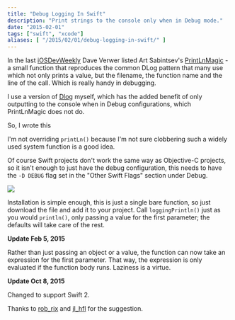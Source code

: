 ```yaml
---
title: "Debug Logging In Swift"
description: "Print strings to the console only when in Debug mode."
date: "2015-02-01"
tags: ["swift", "xcode"]
aliases: [ "/2015/02/01/debug-logging-in-swift/" ]
---
```


In the last [iOSDevWeekly](https://iosdevweekly.com/issues/183) Dave Verwer
listed Art Sabintsev's
[PrintLnMagic](https://github.com/ArtSabintsev/PrintlnMagic) - a small function
that reproduces the common DLog pattern that many use which not only prints a
value, but the filename, the function name and the line of the call. Which is
really handy in debugging.

I use a version of [Dlog](https://gist.github.com/Abizern/325926) myself, which
has the added benefit of only outputting to the console when in Debug
configurations, which PrintLnMagic does not do.

So, I wrote this

<script src="https://gist.github.com/Abizern/a81f31a75e1ad98ff80d.js"></script>

I'm not overriding `printLn()` because I'm not sure clobbering such a widely
used system function is a good idea.

Of course Swift projects don't work the same way as Objective-C projects, so it
isn't enough to just have the debug configuration, this needs to have the `-D
DEBUG` flag set in the "Other Swift Flags" section under Debug.

![](http://images.abizern.org.s3.amazonaws.com/2015/01/Debug%20flag%20in%20swift.png)

Installation is simple enough, this is just a single bare function, so just
download the file and add it to your project. Call `loggingPrintln()`
just as you would `println()`, only passing a value for the first parameter; the
defaults will take care of the rest.

**Update Feb 5, 2015**

Rather than just passing an object or a value, the function can now take an
expression for the first parameter. That way, the expression is only evaluated
if the function body runs. Laziness is a virtue.

**Update Oct 8, 2015**

Changed to support Swift 2.

Thanks to [rob_rix](https://twitter.com/rob_rix) and
[jl_hfl](https://twitter.com/jl_hfl) for the suggestion.




